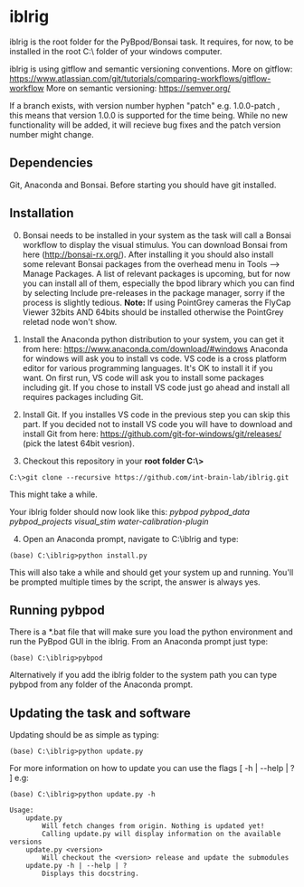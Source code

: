 # iblrig

iblrig is the root folder for the PyBpod/Bonsai task. It requires, for now, to be installed in the root C:\ folder of your windows computer.

iblrig is using gitflow and semantic versioning conventions.
More on gitflow: https://www.atlassian.com/git/tutorials/comparing-workflows/gitflow-workflow
More on semantic versioning: https://semver.org/

If a branch exists, with version number hyphen "patch" e.g. 1.0.0-patch ,
this means that version 1.0.0 is supported for the time being.
While no new functionality will be added, it will recieve bug fixes and
the patch version number might change.

## Dependencies
Git, Anaconda and Bonsai. Before starting you should have git installed.


## Installation
0. Bonsai needs to be installed in your system as the task will call a Bonsai workflow to display the visual stimulus.
You can download Bonsai from here (http://bonsai-rx.org/). After installing it you should also install some relevant Bonsai packages from the overhead menu in Tools --> Manage Packages. A list of relevant packages is upcoming, but for now you can install all of them, especially the bpod library which you can find by selecting Include pre-releases in the package manager, sorry if the process is slightly tedious.
**Note:** If using PointGrey cameras the FlyCap Viewer 32bits AND 64bits should be installed otherwise the PointGrey reletad node won't show.

1. Install the Anaconda python distribution to your system, you can get it from here:
https://www.anaconda.com/download/#windows
Anaconda for windows will ask you to install vs code. VS code is a cross platform editor for various programming languages. It's OK to install it if you want. On first run, VS code will ask you to install some packages including git. If you chose to install VS code just go ahead and install all requires packages including Git.

2. Install Git. If you installes VS code in the previous step you can skip this part. If you decided not to install VS code you will have to download and install Git from here: https://github.com/git-for-windows/git/releases/ (pick the latest 64bit vesrion).

3. Checkout this repository in your **root folder C:\\>**
```posh
C:\>git clone --recursive https://github.com/int-brain-lab/iblrig.git
```
This might take a while.

Your iblrig folder should now look like this:
*pybpod
pybpod_data
pybpod_projects
visual_stim
water-calibration-plugin*

4. Open an Anaconda prompt, navigate to C:\\iblrig and type:
```posh
(base) C:\iblrig>python install.py
```
This will also take a while and should get your system up and running.
You'll be prompted multiple times by the script, the answer is always yes.

## Running pybpod
There is a \*.bat file that will make sure you load the python environment and run the PyBpod GUI in the iblrig.
From an Anaconda prompt just type:
```posh
(base) C:\iblrig>pybpod
```
Alternatively if you add the iblrig folder to the system path you can type pybpod from any folder of the Anaconda prompt.

## Updating the task and software
Updating should be as simple as typing:
```posh
(base) C:\iblrig>python update.py
```
For more information on how to update you can use the flags [ -h | --help | ? ] e.g:
```posh
(base) C:\iblrig>python update.py -h

Usage:
    update.py
        Will fetch changes from origin. Nothing is updated yet!
        Calling update.py will display information on the available versions
    update.py <version>
        Will checkout the <version> release and update the submodules
    update.py -h | --help | ?
        Displays this docstring.

```
